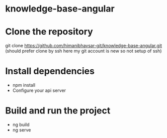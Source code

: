 # knowledge-base-angular

# Clone the repository
git clone https://github.com/himanibhavsar-git/knowledge-base-angular.git
(should prefer clone by ssh here my git account is new so not setup of ssh)

# Install dependencies
- npm install
- Configure your api server

# Build and run the project
- ng build
- ng serve